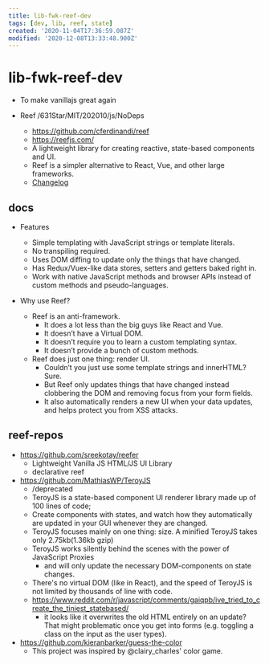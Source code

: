 ```yaml
---
title: lib-fwk-reef-dev
tags: [dev, lib, reef, state]
created: '2020-11-04T17:36:59.087Z'
modified: '2020-12-08T13:33:48.900Z'
---
```


# lib-fwk-reef-dev

- To make vanillajs great again

- Reef /631Star/MIT/202010/js/NoDeps
  - https://github.com/cferdinandi/reef
  - https://reefjs.com/
  - A lightweight library for creating reactive, state-based components and UI. 
  - Reef is a simpler alternative to React, Vue, and other large frameworks.
  - [Changelog](https://reefjs.com/about/#changelog)

## docs

- Features
  - Simple templating with JavaScript strings or template literals.
  - No transpiling required.
  - Uses DOM diffing to update only the things that have changed.
  - Has Redux/Vuex-like data stores, setters and getters baked right in.
  - Work with native JavaScript methods and browser APIs instead of custom methods and pseudo-languages.

- Why use Reef?
  - Reef is an anti-framework.
    - It does a lot less than the big guys like React and Vue.
    - It doesn’t have a Virtual DOM.
    - It doesn’t require you to learn a custom templating syntax. 
    - It doesn’t provide a bunch of custom methods.
  - Reef does just one thing: render UI.
    - Couldn’t you just use some template strings and innerHTML? Sure. 
    - But Reef only updates things that have changed instead clobbering the DOM and removing focus from your form fields. 
    - It also automatically renders a new UI when your data updates, and helps protect you from XSS attacks.

## reef-repos

- https://github.com/sreekotay/reefer
  - Lightweight Vanilla JS HTML/JS UI Library
  - declarative reef
- https://github.com/MathiasWP/TeroyJS
  - /deprecated
  - TeroyJS is a state-based component UI renderer library made up of 100 lines of code; 
  - Create components with states, and watch how they automatically are updated in your GUI whenever they are changed.
  - TeroyJS focuses mainly on one thing: size. A minified TeroyJS takes only 2.75kb(1.36kb gzip)
  - TeroyJS works silently behind the scenes with the power of JavaScript Proxies 
    - and will only update the necessary DOM-components on state changes. 
  - There's no virtual DOM (like in React), and the speed of TeroyJS is not limited by thousands of line with code.
  - https://www.reddit.com/r/javascript/comments/gaiqpb/ive_tried_to_create_the_tiniest_statebased/
    - it looks like it overwrites the old HTML entirely on an update? That might problematic once you get into forms (e.g. toggling a class on the input as the user types).
- https://github.com/kieranbarker/guess-the-color
  - This project was inspired by @clairy_charles' color game.
